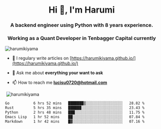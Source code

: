 <h1 align="center">Hi 👋, I'm Harumi</h1>
<h3 align="center">A backend engineer using <b>Python</b> with 8 years experience.</h3>
<h3 align="center">Working as a Quant Developer in <b>Tenbagger Capital</b> currently</h3>

<p align="left"> <img src="https://komarev.com/ghpvc/?username=harumikiyama" alt="harumikiyama" /> </p>


- 📝 I regulary write articles on [https://harumikiyama.github.io/](https://harumikiyama.github.io/)

- 💬 Ask me about **everything your want to ask**

- 📫 How to reach me **lucisu0720@hotmail.com**

<p>&nbsp;<img align="center" src="https://github-readme-stats.vercel.app/api?username=harumikiyama&show_icons=true" alt="harumikiyama" /></p>


<!--START_SECTION:waka-->

```txt
Go           6 hrs 52 mins   ███████▒░░░░░░░░░░░░░░░░░   28.82 %
Rust         5 hrs 35 mins   ██████░░░░░░░░░░░░░░░░░░░   23.43 %
Python       2 hrs 48 mins   ███░░░░░░░░░░░░░░░░░░░░░░   11.75 %
Emacs Lisp   1 hr 52 mins    ██░░░░░░░░░░░░░░░░░░░░░░░   07.84 %
Markdown     1 hr 42 mins    █▓░░░░░░░░░░░░░░░░░░░░░░░   07.16 %
```

<!--END_SECTION:waka-->
